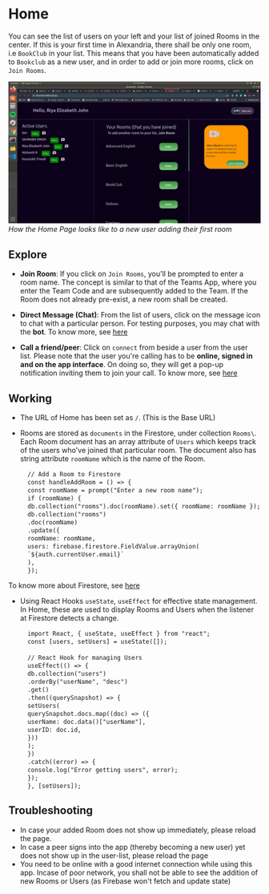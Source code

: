 # Home

You can see the list of users on your left and your list of joined Rooms in the center. If this is your first time in Alexandria, there shall be only one room, i.e `BookClub` in your list. This means that you have been automatically added to `Bookclub` as a new user, and in order to add or join more rooms, click on `Join Rooms`.

<!-- <img src="img/home.png" alt="drawing" width="800"/> -->

![Home](img/home.png)
_How the Home Page looks like to a new user adding their first room_

## Explore

- **Join Room**: If you click on `Join Rooms`, you'll be prompted to enter a room name. The concept is similar to that of the Teams App, where you enter the Team Code and are subsequently added to the Team. If the Room does not already pre-exist, a new room shall be created.

- **Direct Message (Chat)**: From the list of users, click on the message icon to chat with a particular person. For testing purposes, you may chat with the **bot**. To know more, see [here](dm.md)

- **Call a friend/peer**: Click on `connect` from beside a user from the user list. Please note that the user you're calling has to be **online, signed in and on the app interface**. On doing so, they will get a pop-up notification inviting them to join your call. To know more, see [here](call.md)

## Working

- The URL of Home has been set as `/`. (This is the Base URL)

- Rooms are stored as `documents` in the Firestore, under collection `Rooms\`. Each Room document has an array attribute of `Users` which keeps track of the users who've joined that particular room. The document also has string attribute `roomName` which is the name of the Room.

        // Add a Room to Firestore
        const handleAddRoom = () => {
        const roomName = prompt("Enter a new room name");
        if (roomName) {
        db.collection("rooms").doc(roomName).set({ roomName: roomName });
        db.collection("rooms")
        .doc(roomName)
        .update({
        roomName: roomName,
        users: firebase.firestore.FieldValue.arrayUnion(
        `${auth.currentUser.email}`
        ),
        });

To know more about Firestore, see [here](https://firebase.google.com/docs/firestore/data-model)

- Using React Hooks `useState`, `useEffect` for effective state management. In Home, these are used to display Rooms and Users when the listener at Firestore detects a change.

        import React, { useState, useEffect } from "react";
        const [users, setUsers] = useState([]);

        // React Hook for managing Users
        useEffect(() => {
        db.collection("users")
        .orderBy("userName", "desc")
        .get()
        .then((querySnapshot) => {
        setUsers(
        querySnapshot.docs.map((doc) => ({
        userName: doc.data()["userName"],
        userID: doc.id,
        }))
        );
        })
        .catch((error) => {
        console.log("Error getting users", error);
        });
        }, [setUsers]);

## Troubleshooting

- In case your added Room does not show up immediately, please reload the page.
- In case a peer signs into the app (thereby becoming a new user) yet does not show up in the user-list, please reload the page
- You need to be online with a good internet connection while using this app. Incase of poor network, you shall not be able to see the addition of new Rooms or Users (as Firebase won't fetch and update state)
